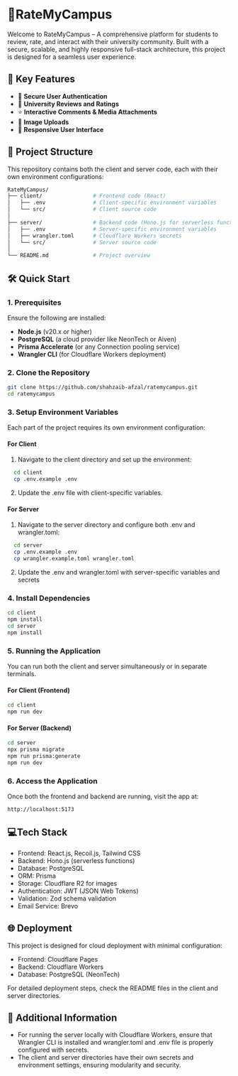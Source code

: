 # 🌟**RateMyCampus**

Welcome to RateMyCampus – A comprehensive platform for students to review, rate, and interact with their university community. Built with a secure, scalable, and highly responsive full-stack architecture, this project is designed for a seamless user experience.

## 🚀 **Key Features**

- 🔐 **Secure User Authentication**
- 🏫 **University Reviews and Ratings**
- ⭐ **Interactive Comments & Media Attachments**
- 📸 **Image Uploads**
- 📱 **Responsive User Interface**

## 📂 **Project Structure**

This repository contains both the client and server code, each with their own environment configurations:

```bash
RateMyCampus/
├── client/                # Frontend code (React)
│   ├── .env               # Client-specific environment variables
│   └── src/               # Client source code
│
├── server/                # Backend code (Hono.js for serverless functions)
│   ├── .env               # Server-specific environment variables
│   ├── wrangler.toml      # Cloudflare Workers secrets
│   └── src/               # Server source code
│
└── README.md              # Project overview

```

## 🛠️ **Quick Start**

### **1. Prerequisites**

Ensure the following are installed:

- **Node.js** (v20.x or higher)
- **PostgreSQL** (a cloud provider like NeonTech or Aiven)
- **Prisma Accelerate** (or any Connection pooling service)
- **Wrangler CLI** (for Cloudflare Workers deployment)

### **2. Clone the Repository**

```bash
git clone https://github.com/shahzaib-afzal/ratemycampus.git
cd ratemycampus
```

### **3. Setup Environment Variables**

Each part of the project requires its own environment configuration:

#### **For Client**

1. Navigate to the client directory and set up the environment:

```bash
  cd client
  cp .env.example .env
```

2. Update the .env file with client-specific variables.

#### **For Server**

1. Navigate to the server directory and configure both .env and wrangler.toml:

```bash
  cd server
  cp .env.example .env
  cp wrangler.example.toml wrangler.toml
```

2. Update the .env and wrangler.toml with server-specific variables and secrets

### **4. Install Dependencies**

```bash
cd client
npm install
cd server
npm install
```

### **5. Running the Application**

You can run both the client and server simultaneously or in separate terminals.

#### **For Client (Frontend)**

```bash
cd client
npm run dev
```

#### **For Server (Backend)**

```bash
cd server
npx prisma migrate
npm run prisma:generate
npm run dev
```

### **6. Access the Application**

Once both the frontend and backend are running, visit the app at:

```bash
http://localhost:5173
```

## 💻**Tech Stack**

- Frontend: React.js, Recoil.js, Tailwind CSS
- Backend: Hono.js (serverless functions)
- Database: PostgreSQL
- ORM: Prisma
- Storage: Cloudflare R2 for images
- Authentication: JWT (JSON Web Tokens)
- Validation: Zod schema validation
- Email Service: Brevo

## 🌐 **Deployment**

This project is designed for cloud deployment with minimal configuration:

- Frontend: Cloudflare Pages
- Backend: Cloudflare Workers
- Database: PostgreSQL (NeonTech)

For detailed deployment steps, check the README files in the client and server directories.

## 📜 **Additional Information**

- For running the server locally with Cloudflare Workers, ensure that Wrangler CLI is installed and wrangler.toml and .env file is properly configured with secrets.
- The client and server directories have their own secrets and environment settings, ensuring modularity and security.
